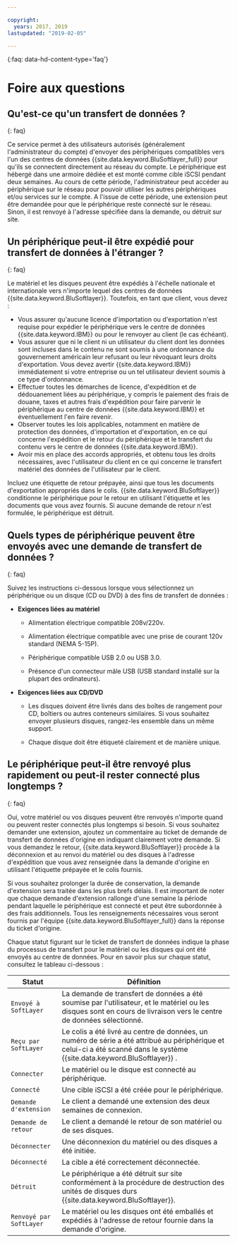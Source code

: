```yaml
---

copyright:
  years: 2017, 2019
lastupdated: "2019-02-05"

---
```

{:faq: data-hd-content-type='faq'}

# Foire aux questions

## Qu'est-ce qu'un transfert de données ?
{: faq}

Ce service permet à des utilisateurs autorisés (généralement l'administrateur du compte) d'envoyer des périphériques compatibles vers l'un des centres de données {{site.data.keyword.BluSoftlayer_full}} pour qu'ils se connectent directement au réseau du compte. Le périphérique est hébergé dans une armoire dédiée et est monté comme cible iSCSI pendant deux semaines. Au cours de cette période, l'administrateur peut accéder au périphérique sur le réseau pour pouvoir utiliser les autres périphériques et/ou services sur le compte. A l'issue de cette période, une extension peut être demandée pour que le périphérique reste connecté sur le réseau. Sinon, il est renvoyé à l'adresse spécifiée dans la demande, ou détruit sur site.

## Un périphérique peut-il être expédié pour transfert de données à l'étranger ?
{: faq}

Le matériel et les disques peuvent être expédiés à l'échelle nationale et internationale vers n'importe lequel des centres de données {{site.data.keyword.BluSoftlayer}}. Toutefois, en tant que client, vous devez :

- Vous assurer qu'aucune licence d'importation ou d'exportation n'est requise pour expédier le périphérique vers le centre de données {{site.data.keyword.IBM}} ou pour le renvoyer au client (le cas échéant).
- Vous assurer que ni le client ni un utilisateur du client dont les données sont incluses dans le contenu ne sont soumis à une ordonnance du gouvernement américain leur refusant ou leur révoquant leurs droits d'exportation. Vous devez avertir {{site.data.keyword.IBM}} immédiatement si votre entreprise ou un tel utilisateur devient soumis à ce type d'ordonnance.
- Effectuer toutes les démarches de licence, d'expédition et de dédouanement liées au périphérique, y compris le paiement des frais de douane, taxes et autres frais d'expédition pour faire parvenir le périphérique au centre de données {{site.data.keyword.IBM}} et éventuellement l'en faire revenir.
- Observer toutes les lois applicables, notamment en matière de protection des données, d'importation et d'exportation, en ce qui concerne l'expédition et le retour du périphérique et le transfert du contenu vers le centre de données {{site.data.keyword.IBM}}.
- Avoir mis en place des accords appropriés, et obtenu tous les droits nécessaires, avec l'utilisateur du client en ce qui concerne le transfert matériel des données de l'utilisateur par le client.

Incluez une étiquette de retour prépayée, ainsi que tous les documents d'exportation appropriés dans le colis. {{site.data.keyword.BluSoftlayer}} conditionne le périphérique pour le retour en utilisant l'étiquette et les documents que vous avez fournis. Si aucune demande de retour n'est formulée, le périphérique est détruit.


## Quels types de périphérique peuvent être envoyés avec une demande de transfert de données ?
{: faq}

Suivez les instructions ci-dessous lorsque vous sélectionnez un périphérique ou un disque (CD ou DVD) à des fins de transfert de données :

- **Exigences liées au matériel**

   - Alimentation électrique compatible 208v/220v.

   - Alimentation électrique compatible avec une prise de courant 120v standard (NEMA 5-15P).

   - Périphérique compatible USB 2.0 ou USB 3.0.

   - Présence d'un connecteur mâle USB (USB standard installé sur la plupart des ordinateurs).

- **Exigences liées aux CD/DVD**

   - Les disques doivent être livrés dans des boîtes de rangement pour CD, boîtiers ou autres conteneurs similaires. Si vous souhaitez envoyer plusieurs disques, rangez-les ensemble dans un même support.

   - Chaque disque doit être étiqueté clairement et de manière unique.

## Le périphérique peut-il être renvoyé plus rapidement ou peut-il rester connecté plus longtemps ?
{: faq}

Oui, votre matériel ou vos disques peuvent être renvoyés n'importe quand ou peuvent rester connectés plus longtemps si besoin. Si vous souhaitez demander une extension, ajoutez un commentaire au ticket de demande de transfert de données d'origine en indiquant clairement votre demande. Si vous demandez le retour, {{site.data.keyword.BluSoftlayer}} procède à la déconnexion et au renvoi du matériel ou des disques à l'adresse d'expédition que vous avez renseignée dans la demande d'origine en utilisant l'étiquette prépayée et le colis fournis.

Si vous souhaitez prolonger la durée de conservation, la demande d'extension sera traitée dans les plus brefs délais. Il est important de noter que chaque demande d'extension rallonge d'une semaine la période pendant laquelle le périphérique est connecté et peut être subordonnée à des frais additionnels. Tous les renseignements nécessaires vous seront fournis par l'équipe {{site.data.keyword.BluSoftlayer_full}} dans la réponse du ticket d'origine.

Chaque statut figurant sur le ticket de transfert de données indique la phase du processus de transfert pour le matériel ou les disques qui ont été envoyés au centre de données. Pour en savoir plus sur chaque statut, consultez le tableau ci-dessous :

|Statut 	| Définition |
|---------| -----------|
|`Envoyé à SoftLayer` |La demande de transfert de données a été soumise par l'utilisateur, et le matériel ou les disques sont en cours de livraison vers le centre de données sélectionné.|
|`Reçu par SoftLayer` |	Le colis a été livré au centre de données, un numéro de série a été attribué au périphérique et celui-ci a été scanné dans le système {{site.data.keyword.BluSoftlayer}} .|
|`Connecter` |	Le matériel ou le disque est connecté au périphérique.|
|`Connecté` |	Une cible iSCSI a été créée pour le périphérique.|
|`Demande d'extension` | Le client a demandé une extension des deux semaines de connexion.|
|`Demande de retour` | Le client a demandé le retour de son matériel ou de ses disques.|
|`Déconnecter` |	Une déconnexion du matériel ou des disques a été initiée.|
|`Déconnecté` |	La cible a été correctement déconnectée.|
|`Détruit` | Le périphérique a été détruit sur site conformément à la procédure de destruction des unités de disques durs {{site.data.keyword.BluSoftlayer}}.|
|`Renvoyé par SoftLayer` |	Le matériel ou les disques ont été emballés et expédiés à l'adresse de retour fournie dans la demande d'origine.|
